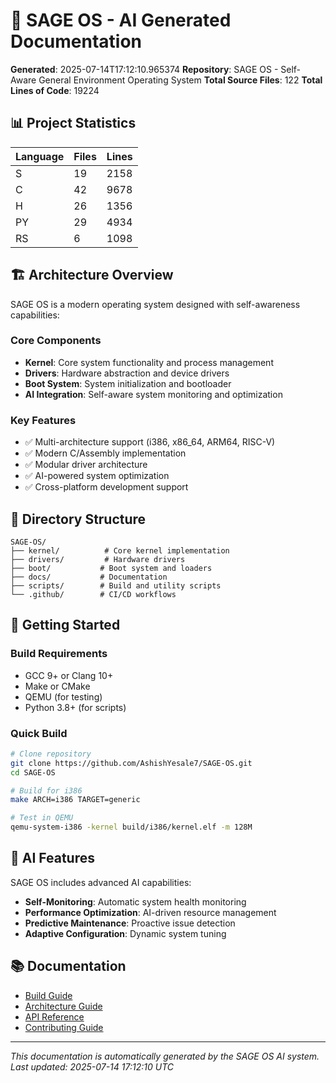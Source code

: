 # 🤖 SAGE OS - AI Generated Documentation

**Generated**: 2025-07-14T17:12:10.965374
**Repository**: SAGE OS - Self-Aware General Environment Operating System
**Total Source Files**: 122
**Total Lines of Code**: 19224

## 📊 Project Statistics

| Language | Files | Lines |
|----------|-------|-------|
| S | 19 | 2158 |
| C | 42 | 9678 |
| H | 26 | 1356 |
| PY | 29 | 4934 |
| RS | 6 | 1098 |

## 🏗️ Architecture Overview

SAGE OS is a modern operating system designed with self-awareness capabilities:

### Core Components

- **Kernel**: Core system functionality and process management
- **Drivers**: Hardware abstraction and device drivers
- **Boot System**: System initialization and bootloader
- **AI Integration**: Self-aware system monitoring and optimization

### Key Features

- ✅ Multi-architecture support (i386, x86_64, ARM64, RISC-V)
- ✅ Modern C/Assembly implementation
- ✅ Modular driver architecture
- ✅ AI-powered system optimization
- ✅ Cross-platform development support

## 📁 Directory Structure

```
SAGE-OS/
├── kernel/          # Core kernel implementation
├── drivers/         # Hardware drivers
├── boot/           # Boot system and loaders
├── docs/           # Documentation
├── scripts/        # Build and utility scripts
└── .github/        # CI/CD workflows
```

## 🚀 Getting Started

### Build Requirements

- GCC 9+ or Clang 10+
- Make or CMake
- QEMU (for testing)
- Python 3.8+ (for scripts)

### Quick Build

```bash
# Clone repository
git clone https://github.com/AshishYesale7/SAGE-OS.git
cd SAGE-OS

# Build for i386
make ARCH=i386 TARGET=generic

# Test in QEMU
qemu-system-i386 -kernel build/i386/kernel.elf -m 128M
```

## 🤖 AI Features

SAGE OS includes advanced AI capabilities:

- **Self-Monitoring**: Automatic system health monitoring
- **Performance Optimization**: AI-driven resource management
- **Predictive Maintenance**: Proactive issue detection
- **Adaptive Configuration**: Dynamic system tuning

## 📚 Documentation

- [Build Guide](build-guide.md)
- [Architecture Guide](architecture.md)
- [API Reference](api-reference.md)
- [Contributing Guide](../CONTRIBUTING.md)

---

*This documentation is automatically generated by the SAGE OS AI system.*
*Last updated: 2025-07-14 17:12:10 UTC*
